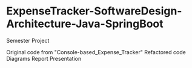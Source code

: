 # ExpenseTracker-SoftwareDesign-Architecture-Java-SpringBoot

Semester Project

Original code from "Console-based_Expense_Tracker"
Refactored code
Diagrams
Report
Presentation
